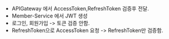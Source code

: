 - APIGateway 에서 AccessToken,RefreshToken 검증후 전달.
- Member-Service 에서 JWT 생성
- 로그인, 회원가입 -> 토큰 검증 안함.
- RefreshToken으로 AccessToken 요청 -> RefreshToken만 검증함. 